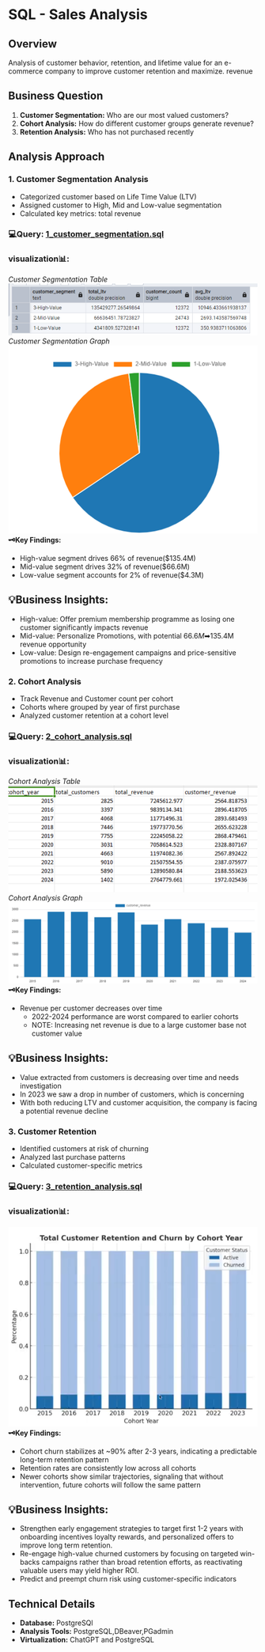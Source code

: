 # SQL - Sales Analysis
## Overview
Analysis of customer behavior, retention, and lifetime value for an e-commerce company to improve customer retention and maximize. revenue 
## Business Question
1. **Customer Segmentation:** Who are our most valued customers?
2. **Cohort Analysis:** How do different customer groups generate revenue?
3.  **Retention Analysis:** Who has not purchased recently
## Analysis Approach
### 1. Customer Segmentation Analysis
- Categorized customer based on Life Time Value (LTV)
- Assigned customer to High, Mid and Low-value segmentation
- Calculated key metrics: total revenue
### 💻Query: [1_customer_segmentation.sql](/1_customer_segmtation.sql)
### visualization📊:
*Customer Segmentation Table*
![Customer Segmentation Table](/images/1_sql1.png)
*Customer Segmentation Graph*
![Customer Segmentation Graph](/images/1_sql2.png)
**🗝Key Findings:**
- High-value segment drives 66% of revenue($135.4M)
- Mid-value segment drives 32% of revenue($66.6M)
- Low-value segment accounts for 2% of revenue($4.3M)
## 💡Business Insights:
- High-value: Offer premium membership programme as losing one customer significantly impacts revenue
- Mid-value: Personalize Promotions, with potential $66.6M➡$135.4M revenue opportunity
- Low-value: Design re-engagement campaigns and price-sensitive promotions to increase purchase frequency

### 2. Cohort Analysis
- Track Revenue and Customer count per cohort
- Cohorts where grouped by year of first purchase
- Analyzed customer  retention at a cohort level
### 💻Query: [2_cohort_analysis.sql](/2_cohort_analysis.sql)
### visualization📊:
*Cohort Analysis Table*
![Cohort Analysis](/images/sql2.png)
*Cohort Analysis Graph*
![Cohort Analysis](/images/sql2_img.png)
**🗝Key Findings:**
- Revenue per customer decreases over time
    - 2022-2024 performance are worst compared to earlier cohorts
    - NOTE: Increasing net revenue is due to a large customer base not customer value 
## 💡Business Insights:
- Value extracted from customers is decreasing over time and needs investigation
- In 2023 we saw a drop in number of customers, which is concerning
- With both reducing LTV and customer acquisition, the company is facing a potential revenue decline

### 3. Customer Retention
- Identified customers at risk of churning
- Analyzed last purchase patterns
- Calculated customer-specific metrics
### 💻Query: [3_retention_analysis.sql](/3_retention_analysis.sql)
### visualization📊:
![Customer Retention](/images/3_sql1.png)
**🗝Key Findings:**
- Cohort churn stabilizes at ~90% after 2-3 years, indicating a predictable long-term retention pattern
- Retention rates are consistently low across all cohorts
- Newer cohorts show similar trajectories, signaling that without intervention, future cohorts will follow the same pattern 
## 💡Business Insights:
- Strengthen early engagement strategies to target first 1-2 years with onboarding incentives loyalty rewards, and personalized offers to improve long term retention.
- Re-engage high-value churned customers by focusing on targeted win-backs campaigns rather than broad retention efforts, as reactivating valuable users may yield higher ROI.
- Predict and preempt churn risk using customer-specific indicators 

## Technical Details
- **Database:** PostgreSQl
- **Analysis Tools:** PostgreSQL,DBeaver,PGadmin
- **Virtualization:** ChatGPT and PostgreSQL